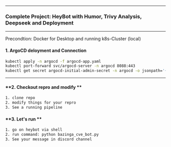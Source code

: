 
---

### **Complete Project: HeyBot with Humor, Trivy Analysis, Deepseek and Deployment**

---

Precondtion: Docker for Desktop and running k8s-Cluster (local) 

#### **1. ArgoCD deloyment and Connection**

```bash
kubectl apply -n argocd -f argocd-app.yaml
kubectl port-forward svc/argocd-server -n argocd 8088:443
kubectl get secret argocd-initial-admin-secret -n argocd -o jsonpath='{.data.password}' | base64 -d
```

---
#### **2. Checkout repro and modify **
```bash
1. clone repo 
2. modify things for your repro
3. See a running pipeline
```

#### **3. Let's run **
```bash
1. go on heybot via shell
2. run command: python bazinga_cve_bot.py
3. See your message in discord channel
```